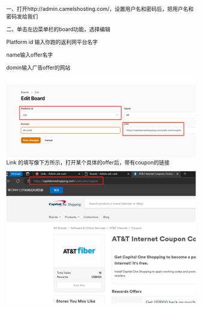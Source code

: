一、打开http://admin.camelshosting.com/，设置用户名和密码后，把用户名和密码发给我们

二、单击左边菜单栏的board功能，选择编辑

Platform id 输入你跑的返利网平台名字

name输入offer名字

domin输入广告offer的网站

![31.png](img/31.png)
Link 的填写像下方所示，打开某个具体的offer后，带有coupon的链接

![32.png](img/32.png)
